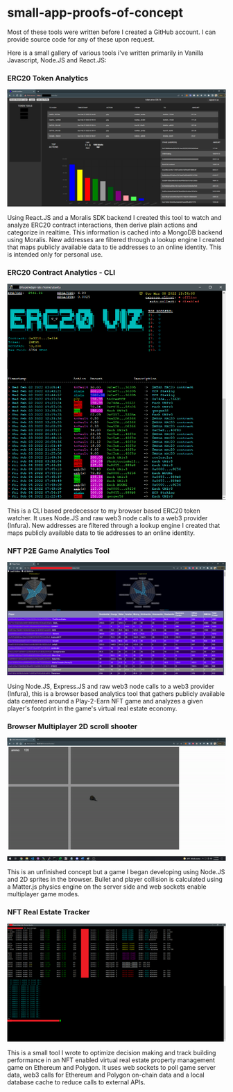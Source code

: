 # small-app-proofs-of-concept
 Most of these tools were written before I created a GitHub account. I can provide source code for any of these upon request.
 
Here is a small gallery of various tools i've written primarily in Vanilla Javascript, Node.JS and React.JS:

### ERC20 Token Analytics
![ERC20-analytics](https://github.com/bradj00/small-app-proofs-of-concept/blob/main/screenshots/ERC20%20contract%20browser%20analytics.png?raw=true)

Using React.JS and a Moralis SDK backend I created this tool to watch and analyze ERC20 contract interactions, then derive plain actions and categorize in realtime. This information is cached into a MongoDB backend using Moralis. New addresses are filtered through a lookup engine I created that maps publicly available data to tie addresses to an online identity. This is intended only for personal use. 

### ERC20 Contract Analytics - CLI 
![ERC20-contractWatcher](https://github.com/bradj00/small-app-proofs-of-concept/blob/main/screenshots/ERC20%20contract%20watch.png?raw=true)

This is a CLI based predecessor to my browser based ERC20 token watcher. It uses Node.JS and raw web3 node calls to a web3 provider (Infura). New addresses are filtered through a lookup engine I created that maps publicly available data to tie addresses to an online identity. 

### NFT P2E Game Analytics Tool
![NFT p2e game analytics](https://github.com/bradj00/small-app-proofs-of-concept/blob/main/screenshots/p2e%20NFT%20deeper%20game%20analytics%20and%20power%20assessments.png?raw=true)

Using Node.JS, Express.JS and raw web3 node calls to a web3 provider (Infura), this is a browser based analytics tool that gathers publicly available data centered around a Play-2-Earn NFT game and analyzes a given player's footprint in the game's virtual real estate economy.

### Browser Multiplayer 2D scroll shooter
![NFT browser shooter](https://github.com/bradj00/small-app-proofs-of-concept/blob/main/screenshots/browser_shooter.gif?raw=true)

This is an unfinished concept but a game I began developing using Node.JS and 2D sprites in the browser. Bullet and player collision is calculated using a Matter.js physics engine on the server side and web sockets enable multiplayer game modes. 

### NFT Real Estate Tracker
![real estate tracker](https://github.com/bradj00/small-app-proofs-of-concept/blob/main/screenshots/p2e%20NFT%20analytics%20tracking%20tool.png?raw=true)

This is a small tool I wrote to optimize decision making and track building performance in an NFT enabled virtual real estate property management game on Ethereum and Polygon. It uses web sockets to poll game server data, web3 calls for Ethereum and Polygon on-chain data and a local database cache to reduce calls to external APIs. 








